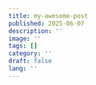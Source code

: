 ```yaml
---
title: my-awesome-post
published: 2025-06-07
description: ''
image: ''
tags: []
category: ''
draft: false 
lang: ''
---
```

